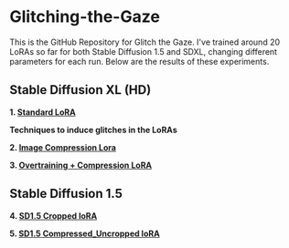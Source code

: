 # Glitching-the-Gaze


This is the GitHub Repository for Glitch the Gaze. I've trained around 20 LoRAs so far for both Stable Diffusion 1.5 and SDXL, changing different parameters for each run. Below are the results of these experiments. 



## Stable Diffusion XL (HD)

**1. <a href="SDXL Standard loRA/Standard Lora.md"> Standard LoRA <a/>**


**Techniques to induce glitches in the LoRAs**

**2. <a href="Image Compression/Image Compression.md"> Image Compression Lora <a/>**  

**3. <a href="Overtraining + Compression/Overtraining + Compression.md"> Overtraining + Compression LoRA <a/>**     


## Stable Diffusion 1.5   

**4. <a href="SD1.5 Standard loRA/sd1.5 Standard.md"> SD1.5 Cropped loRA<a/>**

**5. <a href="SD1.5 Compressed_Uncropped/SD1.5 Compressed_Uncropped.md"> SD1.5 Compressed_Uncropped loRA <a/>**














































